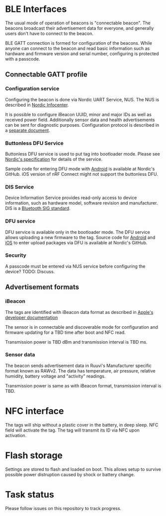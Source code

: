 # BLE Interfaces
The usual mode of operation of beacons is "connectable beacon". The beacons broadcast their advertisement data for everyone,
and generally users don't have to connect to the beacon. 

BLE GATT connection is formed for configuration of the beacons. While anyone can connect to the beacon and read basic information
such as hardware and firmware version and serial number, configuring is protected with a passcode.

## Connectable GATT profile
### Configuration service
Configuring the beacon is done via Nordic UART Service, NUS.
The NUS is described in [Nordic Infocenter](https://infocenter.nordicsemi.com/index.jsp?topic=%2Fcom.nordic.infocenter.sdk52.v0.9.2%2Fble_sdk_app_nus_eval.html).

It is possible to configure iBeacon UUID, minor and major IDs as well as received power field. 
Additionally sensor data and health advertisements can be sent for diagnostic purposes. 
Configuration protocol is described in a [separate document](./ibeacon_configuration.pdf).

### Buttonless DFU Service
Buttonless DFU service is used to put tag into bootloader mode. Please see [Nordic's specification](https://infocenter.nordicsemi.com/topic/com.nordic.infocenter.sdk5.v14.2.0/group__ble__dfu.html?cp=4_0_0_6_3_8) for details of the service. 

Sample code for entering DFU mode with [Android](https://github.com/NordicSemiconductor/Android-nRF-Connect) is available at Nordic's GitHub.
iOS version of nRF Connect might not support the buttonless DFU. 

### DIS Service
Device Information Service provides read-only access to
device information, such as hardware model, software revision and manufacturer. DIS is a [Bluetooth SIG standard](https://www.bluetooth.com/specifications/gatt/viewer?attributeXmlFile=org.bluetooth.service.device_information.xml).

### DFU service
DFU service is available only in the bootloader mode. The DFU service allows uploading a new firmware to the tag.
Source code for [Android](https://github.com/NordicSemiconductor/Android-DFU-Library) and [iOS](https://github.com/NordicSemiconductor/IOS-Pods-DFU-Library) to enter upload packages via DFU is available at Nordic's GitHub.

### Security
A passcode must be entered via NUS service before configuring the device? TODO: Discuss.

## Advertisement formats
### iBeacon
The tags are identified with iBeacon data format as described in [Apple's developer documentation](https://developer.apple.com/ibeacon/Getting-Started-with-iBeacon.pdf)

The sensor is in connectable and discoverable mode for configuration and firmware updating for a TBD time after boot and
NFC read.

Transmission power is TBD dBm and transmission interval is TBD ms. 

### Sensor data
The beacon sends advertisement data in Ruuvi's Manufacturer specific format known as RAWv2. The data has temperature,
air pressure, relative humidity, battery voltage and "activity" readings. 

Transmission power is same as with iBeacon format, transmission interval is TBD.

# NFC interface
The tags will ship without a plastic cover in the battery, in deep sleep. NFC field will activate the tag. 
The tag will transmit its ID via NFC upon activation.

# Flash storage
Settings are stored to flash and loaded on boot. This allows setup to survive possible power distruption caused by shock or
battery change. 

# Task status
Please follow issues on this repository to track progress.

